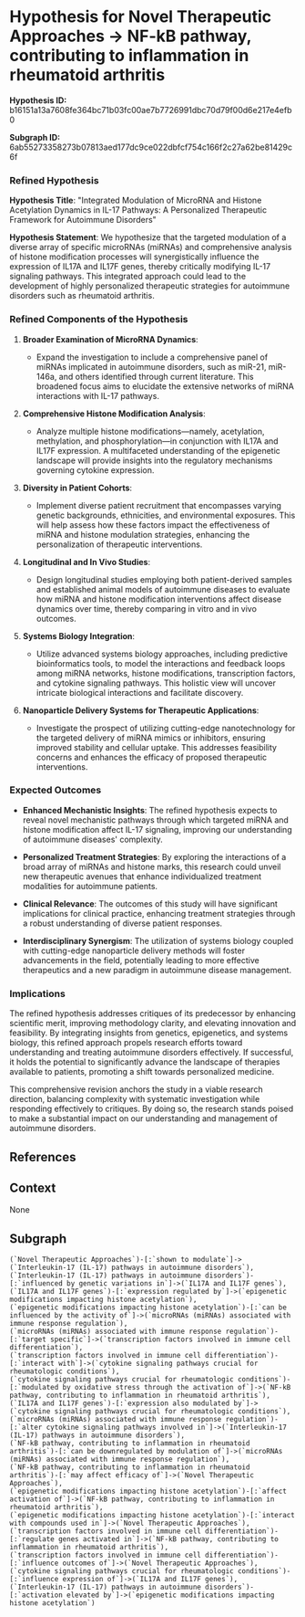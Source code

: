 
# Hypothesis for Novel Therapeutic Approaches -> NF-kB pathway, contributing to inflammation in rheumatoid arthritis

**Hypothesis ID:** b16151a13a7608fe364bc71b03fc00ae7b7726991dbc70d79f00d6e217e4efb0

**Subgraph ID:** 6ab55273358273b07813aed177dc9ce022dbfcf754c166f2c27a62be81429c6f

### Refined Hypothesis

**Hypothesis Title**: "Integrated Modulation of MicroRNA and Histone Acetylation Dynamics in IL-17 Pathways: A Personalized Therapeutic Framework for Autoimmune Disorders"

**Hypothesis Statement**: We hypothesize that the targeted modulation of a diverse array of specific microRNAs (miRNAs) and comprehensive analysis of histone modification processes will synergistically influence the expression of IL17A and IL17F genes, thereby critically modifying IL-17 signaling pathways. This integrated approach could lead to the development of highly personalized therapeutic strategies for autoimmune disorders such as rheumatoid arthritis.

### Refined Components of the Hypothesis

1. **Broader Examination of MicroRNA Dynamics**:
   - Expand the investigation to include a comprehensive panel of miRNAs implicated in autoimmune disorders, such as miR-21, miR-146a, and others identified through current literature. This broadened focus aims to elucidate the extensive networks of miRNA interactions with IL-17 pathways.

2. **Comprehensive Histone Modification Analysis**:
   - Analyze multiple histone modifications—namely, acetylation, methylation, and phosphorylation—in conjunction with IL17A and IL17F expression. A multifaceted understanding of the epigenetic landscape will provide insights into the regulatory mechanisms governing cytokine expression.

3. **Diversity in Patient Cohorts**:
   - Implement diverse patient recruitment that encompasses varying genetic backgrounds, ethnicities, and environmental exposures. This will help assess how these factors impact the effectiveness of miRNA and histone modulation strategies, enhancing the personalization of therapeutic interventions.

4. **Longitudinal and In Vivo Studies**:
   - Design longitudinal studies employing both patient-derived samples and established animal models of autoimmune diseases to evaluate how miRNA and histone modification interventions affect disease dynamics over time, thereby comparing in vitro and in vivo outcomes.

5. **Systems Biology Integration**:
   - Utilize advanced systems biology approaches, including predictive bioinformatics tools, to model the interactions and feedback loops among miRNA networks, histone modifications, transcription factors, and cytokine signaling pathways. This holistic view will uncover intricate biological interactions and facilitate discovery.

6. **Nanoparticle Delivery Systems for Therapeutic Applications**:
   - Investigate the prospect of utilizing cutting-edge nanotechnology for the targeted delivery of miRNA mimics or inhibitors, ensuring improved stability and cellular uptake. This addresses feasibility concerns and enhances the efficacy of proposed therapeutic interventions.

### Expected Outcomes

- **Enhanced Mechanistic Insights**: The refined hypothesis expects to reveal novel mechanistic pathways through which targeted miRNA and histone modification affect IL-17 signaling, improving our understanding of autoimmune diseases' complexity.

- **Personalized Treatment Strategies**: By exploring the interactions of a broad array of miRNAs and histone marks, this research could unveil new therapeutic avenues that enhance individualized treatment modalities for autoimmune patients.

- **Clinical Relevance**: The outcomes of this study will have significant implications for clinical practice, enhancing treatment strategies through a robust understanding of diverse patient responses.

- **Interdisciplinary Synergism**: The utilization of systems biology coupled with cutting-edge nanoparticle delivery methods will foster advancements in the field, potentially leading to more effective therapeutics and a new paradigm in autoimmune disease management.

### Implications

The refined hypothesis addresses critiques of its predecessor by enhancing scientific merit, improving methodology clarity, and elevating innovation and feasibility. By integrating insights from genetics, epigenetics, and systems biology, this refined approach propels research efforts toward understanding and treating autoimmune disorders effectively. If successful, it holds the potential to significantly advance the landscape of therapies available to patients, promoting a shift towards personalized medicine.

This comprehensive revision anchors the study in a viable research direction, balancing complexity with systematic investigation while responding effectively to critiques. By doing so, the research stands poised to make a substantial impact on our understanding and management of autoimmune disorders.

## References


## Context
None

## Subgraph
```
(`Novel Therapeutic Approaches`)-[:`shown to modulate`]->(`Interleukin-17 (IL-17) pathways in autoimmune disorders`),
(`Interleukin-17 (IL-17) pathways in autoimmune disorders`)-[:`influenced by genetic variations in`]->(`IL17A and IL17F genes`),
(`IL17A and IL17F genes`)-[:`expression regulated by`]->(`epigenetic modifications impacting histone acetylation`),
(`epigenetic modifications impacting histone acetylation`)-[:`can be influenced by the activity of`]->(`microRNAs (miRNAs) associated with immune response regulation`),
(`microRNAs (miRNAs) associated with immune response regulation`)-[:`target specific`]->(`transcription factors involved in immune cell differentiation`),
(`transcription factors involved in immune cell differentiation`)-[:`interact with`]->(`cytokine signaling pathways crucial for rheumatologic conditions`),
(`cytokine signaling pathways crucial for rheumatologic conditions`)-[:`modulated by oxidative stress through the activation of`]->(`NF-kB pathway, contributing to inflammation in rheumatoid arthritis`),
(`IL17A and IL17F genes`)-[:`expression also modulated by`]->(`cytokine signaling pathways crucial for rheumatologic conditions`),
(`microRNAs (miRNAs) associated with immune response regulation`)-[:`alter cytokine signaling pathways involved in`]->(`Interleukin-17 (IL-17) pathways in autoimmune disorders`),
(`NF-kB pathway, contributing to inflammation in rheumatoid arthritis`)-[:`can be downregulated by modulation of`]->(`microRNAs (miRNAs) associated with immune response regulation`),
(`NF-kB pathway, contributing to inflammation in rheumatoid arthritis`)-[:`may affect efficacy of`]->(`Novel Therapeutic Approaches`),
(`epigenetic modifications impacting histone acetylation`)-[:`affect activation of`]->(`NF-kB pathway, contributing to inflammation in rheumatoid arthritis`),
(`epigenetic modifications impacting histone acetylation`)-[:`interact with compounds used in`]->(`Novel Therapeutic Approaches`),
(`transcription factors involved in immune cell differentiation`)-[:`regulate genes activated in`]->(`NF-kB pathway, contributing to inflammation in rheumatoid arthritis`),
(`transcription factors involved in immune cell differentiation`)-[:`influence outcomes of`]->(`Novel Therapeutic Approaches`),
(`cytokine signaling pathways crucial for rheumatologic conditions`)-[:`influence expression of`]->(`IL17A and IL17F genes`),
(`Interleukin-17 (IL-17) pathways in autoimmune disorders`)-[:`activation elevated by`]->(`epigenetic modifications impacting histone acetylation`)
```
